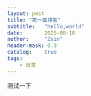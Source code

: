 ```yaml
---
layout: post
title: "第一篇博客"
subtitle:   "hello,world"
date:       2025-08-10
author:     "Zxin"
header-mask: 0.3
catalog:    true
tags:
    - 日常
---
```


测试一下